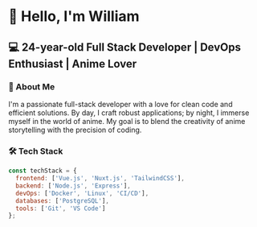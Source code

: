 # 👋 Hello, I'm William

## 💻 24-year-old Full Stack Developer | DevOps Enthusiast | Anime Lover

### 🚀 About Me

I'm a passionate full-stack developer with a love for clean code and efficient solutions. By day, I craft robust applications; by night, I immerse myself in the world of anime. My goal is to blend the creativity of anime storytelling with the precision of coding.

### 🛠️ Tech Stack

```javascript
const techStack = {
  frontend: ['Vue.js', 'Nuxt.js', 'TailwindCSS'],
  backend: ['Node.js', 'Express'],
  devOps: ['Docker', 'Linux', 'CI/CD'],
  databases: ['PostgreSQL'],
  tools: ['Git', 'VS Code']
};
